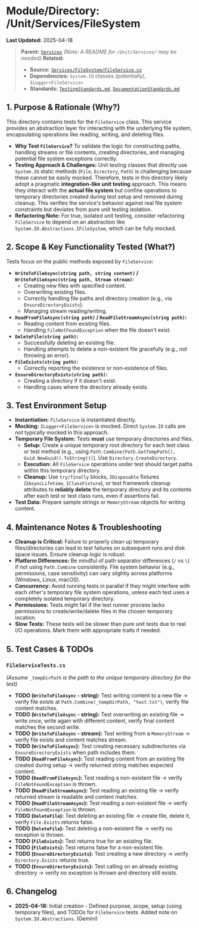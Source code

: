 # Module/Directory: /Unit/Services/FileSystem

**Last Updated:** 2025-04-18

> **Parent:** [`Services`](../README.md)
> *(Note: A README for `/Unit/Services/` may be needed)*
> **Related:**
> * **Source:** [`Services/FileSystem/FileService.cs`](../../../../api-server/Services/FileSystem/FileService.cs)
> * **Dependencies:** `System.IO` classes (potentially), `ILogger<FileService>`
> * **Standards:** [`TestingStandards.md`](../../../../Docs/Standards/TestingStandards.md), [`DocumentationStandards.md`](../../../../Docs/Development/DocumentationStandards.md)

## 1. Purpose & Rationale (Why?)

This directory contains tests for the `FileService` class. This service provides an abstraction layer for interacting with the underlying file system, encapsulating operations like reading, writing, and deleting files.

* **Why Test `FileService`?** To validate the logic for constructing paths, handling streams or file contents, creating directories, and managing potential file system exceptions correctly.
* **Testing Approach & Challenges:** Unit testing classes that directly use `System.IO` static methods (`File`, `Directory`, `Path`) is challenging because these cannot be easily mocked. Therefore, tests in this directory likely adopt a pragmatic **integration-like unit testing** approach. This means they interact with the **actual file system** but confine operations to temporary directories created during test setup and removed during cleanup. This verifies the service's behavior against real file system constraints but deviates from pure unit testing isolation.
* **Refactoring Note:** For true, isolated unit testing, consider refactoring `FileService` to depend on an abstraction like `System.IO.Abstractions.IFileSystem`, which can be fully mocked.

## 2. Scope & Key Functionality Tested (What?)

Tests focus on the public methods exposed by `FileService`:

* **`WriteToFileAsync(string path, string content)` / `WriteToFileAsync(string path, Stream stream)`:**
    * Creating new files with specified content.
    * Overwriting existing files.
    * Correctly handling file paths and directory creation (e.g., via `EnsureDirectoryExists`).
    * Managing stream reading/writing.
* **`ReadFromFileAsync(string path)` / `ReadFileStreamAsync(string path)`:**
    * Reading content from existing files.
    * Handling `FileNotFoundException` when the file doesn't exist.
* **`DeleteFile(string path)`:**
    * Successfully deleting an existing file.
    * Handling attempts to delete a non-existent file gracefully (e.g., not throwing an error).
* **`FileExists(string path)`:**
    * Correctly reporting the existence or non-existence of files.
* **`EnsureDirectoryExists(string path)`:**
    * Creating a directory if it doesn't exist.
    * Handling cases where the directory already exists.

## 3. Test Environment Setup

* **Instantiation:** `FileService` is instantiated directly.
* **Mocking:** `ILogger<FileService>` is mocked. Direct `System.IO` calls are *not* typically mocked in this approach.
* **Temporary File System:** Tests **must** use temporary directories and files.
    * **Setup:** Create a unique temporary root directory for each test class or test method (e.g., using `Path.Combine(Path.GetTempPath(), Guid.NewGuid().ToString())`). Use `Directory.CreateDirectory`.
    * **Execution:** All `FileService` operations under test should target paths within this temporary directory.
    * **Cleanup:** Use `try/finally` blocks, `IDisposable` fixtures (`IAsyncLifetime`, `IClassFixture`), or test framework cleanup attributes to **reliably delete** the temporary directory and its contents after each test or test class runs, even if assertions fail.
* **Test Data:** Prepare sample strings or `MemoryStream` objects for writing content.

## 4. Maintenance Notes & Troubleshooting

* **Cleanup is Critical:** Failure to properly clean up temporary files/directories can lead to test failures on subsequent runs and disk space issues. Ensure cleanup logic is robust.
* **Platform Differences:** Be mindful of path separator differences (`/` vs `\`) if not using `Path.Combine` consistently. File system behavior (e.g., permissions, case sensitivity) can vary slightly across platforms (Windows, Linux, macOS).
* **Concurrency:** Avoid running tests in parallel if they might interfere with each other's temporary file system operations, unless each test uses a completely isolated temporary directory.
* **Permissions:** Tests might fail if the test runner process lacks permissions to create/write/delete files in the chosen temporary location.
* **Slow Tests:** These tests will be slower than pure unit tests due to real I/O operations. Mark them with appropriate traits if needed.

## 5. Test Cases & TODOs

### `FileServiceTests.cs`
*(Assume `_tempDirPath` is the path to the unique temporary directory for the test)*

* **TODO (`WriteToFileAsync` - string):** Test writing content to a new file -> verify file exists at `Path.Combine(_tempDirPath, "test.txt")`, verify file content matches.
* **TODO (`WriteToFileAsync` - string):** Test overwriting an existing file -> write once, write again with different content, verify final content matches the second write.
* **TODO (`WriteToFileAsync` - stream):** Test writing from a `MemoryStream` -> verify file exists and content matches stream.
* **TODO (`WriteToFileAsync`):** Test creating necessary subdirectories via `EnsureDirectoryExists` when path includes them.
* **TODO (`ReadFromFileAsync`):** Test reading content from an existing file created during setup -> verify returned string matches expected content.
* **TODO (`ReadFromFileAsync`):** Test reading a non-existent file -> verify `FileNotFoundException` is thrown.
* **TODO (`ReadFileStreamAsync`):** Test reading an existing file -> verify returned stream is readable and content matches.
* **TODO (`ReadFileStreamAsync`):** Test reading a non-existent file -> verify `FileNotFoundException` is thrown.
* **TODO (`DeleteFile`):** Test deleting an existing file -> create file, delete it, verify `File.Exists` returns false.
* **TODO (`DeleteFile`):** Test deleting a non-existent file -> verify no exception is thrown.
* **TODO (`FileExists`):** Test returns true for an existing file.
* **TODO (`FileExists`):** Test returns false for a non-existent file.
* **TODO (`EnsureDirectoryExists`):** Test creating a new directory -> verify `Directory.Exists` returns true.
* **TODO (`EnsureDirectoryExists`):** Test calling on an already existing directory -> verify no exception is thrown and directory still exists.

## 6. Changelog

* **2025-04-18:** Initial creation - Defined purpose, scope, setup (using temporary files), and TODOs for `FileService` tests. Added note on `System.IO.Abstractions`. (Gemini)

